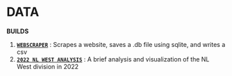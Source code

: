 # DATA

**BUILDS**

1. **[`WEBSCRAPER`](https://github.com/jfremzrai/hybrid-futr/tree/main/PROOFS/ONE/BUILDS/WEBSCRAPER)** : Scrapes a website, saves a .db file using sqlite, and writes a csv
2. **[`2022 NL WEST ANALYSIS`](https://github.com/hybrid-futr/hybrid-futr/tree/main/PROOFS/ONE/BUILDS/2022nlwest)** : A brief analysis and visualization of the NL West division in 2022